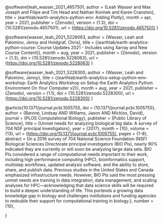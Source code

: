 @software{leah_wasser_2021_4657501,
  author       = {Leah Wasser and
                  Max Joseph and
                  Filipe and
                  Tim Head and
                  Nathan Korinek and
                  Karen Cranston},
  title        = {earthlab/earth-analytics-python-env: Adding Plotly},
  month        = apr,
  year         = 2021,
  publisher    = {Zenodo},
  version      = {1.3},
  doi          = {10.5281/zenodo.4657501},
  url          = {https://doi.org/10.5281/zenodo.4657501}
}

@software{wasser_leah_2021_5228063,
  author       = {Wasser, Leah and
                  Palomino, Jenny and
                  Holdgraf, Chris},
  title        = {{earthlab/earth-analytics-python-course: Course 
                   Updates 2021 - Includes using Xarray and New
                   Course Content}},
  month        = aug,
  year         = 2021,
  publisher    = {Zenodo},
  version      = {1.3},
  doi          = {10.5281/zenodo.5228063},
  url          = {https://doi.org/10.5281/zenodo.5228063}
}


@software{wasser_leah_2021_5228300,
  author       = {Wasser, Leah and
                  Palomino, Jenny},
  title        = {{earthlab/earth-analytics-setup-python-env- 
                   workshop: Earth Analytics Workshop on Setup the
                   Earth Analytics Python Environment On Your
                   Computer v2}},
  month        = aug,
  year         = 2021,
  publisher    = {Zenodo},
  version      = {1.1},
  doi          = {10.5281/zenodo.5228300},
  url          = {https://doi.org/10.5281/zenodo.5228300}
}


@article{10.1371/journal.pcbi.1005755,
    doi = {10.1371/journal.pcbi.1005755},
    author = {Barone, Lindsay AND Williams, Jason AND Micklos, David},
    journal = {PLOS Computational Biology},
    publisher = {Public Library of Science},
    title = {Unmet needs for analyzing biological big data: A survey of 704 NSF principal investigators},
    year = {2017},
    month = {10},
    volume = {13},
    url = {https://doi.org/10.1371/journal.pcbi.1005755},
    pages = {1-8},
    abstract = {In a 2016 survey of 704 National Science Foundation (NSF) Biological Sciences Directorate principal investigators (BIO PIs), nearly 90% indicated they are currently or will soon be analyzing large data sets. BIO PIs considered a range of computational needs important to their work, including high performance computing (HPC), bioinformatics support, multistep workflows, updated analysis software, and the ability to store, share, and publish data. Previous studies in the United States and Canada emphasized infrastructure needs. However, BIO PIs said the most pressing unmet needs are training in data integration, data management, and scaling analyses for HPC—acknowledging that data science skills will be required to build a deeper understanding of life. This portends a growing data knowledge gap in biology and challenges institutions and funding agencies to redouble their support for computational training in biology.},
    number = {10},

}